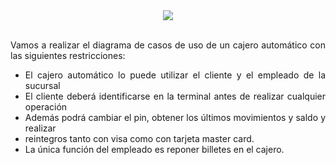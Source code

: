 <div align="justify">

<div align="center">
  <img src="https://www.segurilatam.com/wp-content/uploads/sites/5/2020/11/hacker-atm.jpg" />
</div>

</br>

Vamos a realizar el diagrama de casos de uso de un cajero automático con las 
siguientes restricciones:
- El cajero automático lo puede utilizar el cliente y el empleado de la sucursal
- El cliente deberá identificarse en la terminal antes de realizar cualquier operación
- Además podrá cambiar el pin, obtener los últimos movimientos y saldo y realizar
- reintegros tanto con visa como con tarjeta master card.
- La única función del empleado es reponer billetes en el cajero.


</div>
